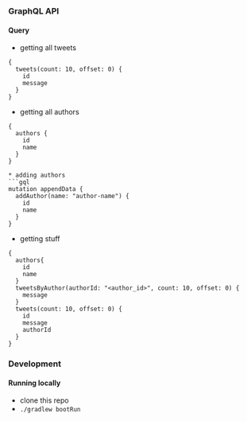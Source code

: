 ### GraphQL API

#### Query
* getting all tweets
```gql
{
  tweets(count: 10, offset: 0) {
    id
    message
  }
}
```

* getting all authors
```gql
{
  authors {
    id
    name
  }
}

* adding authors
```gql
mutation appendData {
  addAuthor(name: "author-name") {
    id
    name
  }
}
```
* getting stuff
```gql
{
  authors{
    id
    name
  }
  tweetsByAuthor(authorId: "<author_id>", count: 10, offset: 0) {
    message
  }
  tweets(count: 10, offset: 0) {
    id
    message
    authorId
  }
}
```

### Development
#### Running locally
* clone this repo
* `./gradlew bootRun`